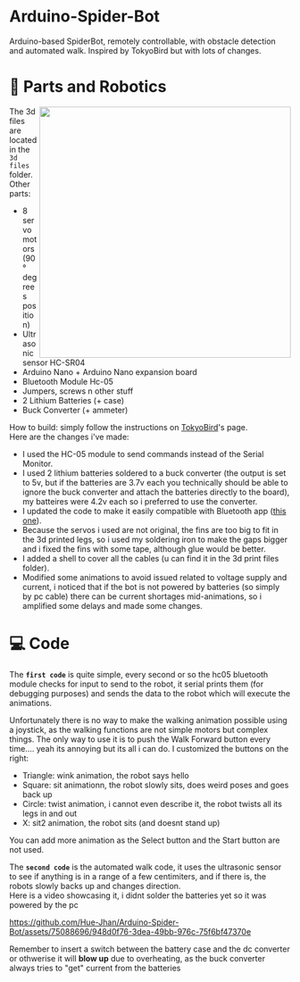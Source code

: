 # Arduino-Spider-Bot
Arduino-based SpiderBot, remotely controllable, with obstacle detection and automated walk. Inspired by TokyoBird but with lots of changes.

# 🔋 Parts and Robotics
<img align="right" src="media/a.gif" width="450" />

The 3d files are located in the `3d files` folder. \
Other parts:
- 8 servo motors (90° degrees position)
- Ultrasonic sensor HC-SR04
- Arduino Nano + Arduino Nano expansion board
- Bluetooth Module Hc-05
- Jumpers, screws n other stuff
- 2 Lithium Batteries (+ case)
- Buck Converter (+ ammeter)

How to build: simply follow the instructions on [TokyoBird](https://www.thingiverse.com/thing:4905975)'s page. \
Here are the changes i've made:
- I used the HC-05 module to send commands instead of the Serial Monitor.
- I used 2 lithium batteries soldered to a buck converter (the output is set to 5v, but if the batteries are 3.7v each you technically should be able to ignore the buck converter and attach the batteries directly to the board), my batteires were 4.2v each so i preferred to use the converter.
- I updated the code to make it easily compatible with Bluetooth app ([this one](https://play.google.com/store/apps/details?id=com.giumig.apps.bluetoothserialmonitor&hl=en&gl=US&pli=1)).
- Because the servos i used are not original, the fins are too big to fit in the 3d printed legs, so i used my soldering iron to make the gaps bigger and i fixed the fins with some tape, although glue would be better.
- I added a shell to cover all the cables (u can find it in the 3d print files folder).
- Modified some animations to avoid issued related to voltage supply and current, i noticed that if the bot is not powered by batteries (so simply by pc cable) there can be current shortages mid-animations, so i amplified some delays and made some changes.

# 💻 Code

The **`first code`** is quite simple, every second or so the hc05 bluetooth module checks for input to send to the robot, it serial prints them (for debugging purposes) and sends the data to the robot which will execute the animations. 

Unfortunately there is no way to make the walking animation possible using a joystick, as the walking functions are not simple motors but complex things. The only way to use it is to push the Walk Forward button every time.... yeah its annoying but its all i can do. I customized the buttons on the right:
- Triangle: wink animation, the robot says hello
- Square: sit animationn, the robot slowly sits, does weird poses and goes back up
- Circle: twist animation, i cannot even describe it, the robot twists all its legs in and out
- X: sit2 animation, the robot sits (and doesnt stand up)

You can add more animation as the Select button and the Start button are not used.

The **`second code`** is the automated walk code, it uses the ultrasonic sensor to see if anything is in a range of a few centimiters, and if there is, the robots slowly backs up and changes direction. \
Here is a video showcasing it, i didnt solder the batteries yet so it was powered by the pc

https://github.com/Hue-Jhan/Arduino-Spider-Bot/assets/75088696/948d0f76-3dea-49bb-976c-75f6bf47370e

Remember to insert a switch between the battery case and the dc converter or othwerise it will **blow up** due to overheating, as the buck converter always tries to "get" current from the batteries
